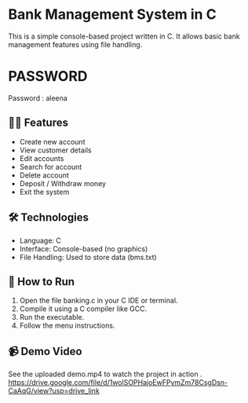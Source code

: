 # Bank Management System in C

This is a simple console-based project written in C. It allows basic bank management features using file handling.
# PASSWORD
Password : aleena

## 👨‍💻 Features

- Create new account
- View customer details
- Edit accounts
- Search for account
- Delete account
- Deposit / Withdraw money
- Exit the system

## 🛠 Technologies

- Language: C
- Interface: Console-based (no graphics)
- File Handling: Used to store data (bms.txt)

## 🚀 How to Run

1. Open the file banking.c in your C IDE or terminal.
2. Compile it using a C compiler like GCC.
3. Run the executable.
4. Follow the menu instructions.

## 📹 Demo Video

See the uploaded demo.mp4 to watch the project in action .
https://drive.google.com/file/d/1wolSOPHajoEwFPymZm78CsgDsn-CaAqG/view?usp=drive_link

